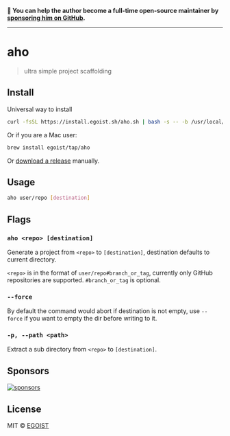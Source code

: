 **💛 You can help the author become a full-time open-source maintainer by [sponsoring him on GitHub](https://github.com/sponsors/egoist).**

---

# aho

> ultra simple project scaffolding

## Install

Universal way to install

```bash
curl -fsSL https://install.egoist.sh/aho.sh | bash -s -- -b /usr/local/bin
```

Or if you are a Mac user:

```bash
brew install egoist/tap/aho
```

Or [download a release](https://github.com/egoist/aho/releases) manually.

## Usage

```bash
aho user/repo [destination]
```

## Flags

### `aho <repo> [destination]`

Generate a project from `<repo>` to `[destination]`, destination defaults to current directory.

`<repo>` is in the format of `user/repo#branch_or_tag`, currently only GitHub repositories are supported. `#branch_or_tag` is optional.

### `--force`

By default the command would abort if destination is not empty, use `--force` if you want to empty the dir before writing to it.

### `-p, --path <path>`

Extract a sub directory from `<repo>` to `[destination]`.

## Sponsors

[![sponsors](https://sponsors-images.egoist.sh/sponsors.svg)](https://github.com/sponsors/egoist)

## License

MIT &copy; [EGOIST](https://github.com/sponsors/egoist)
